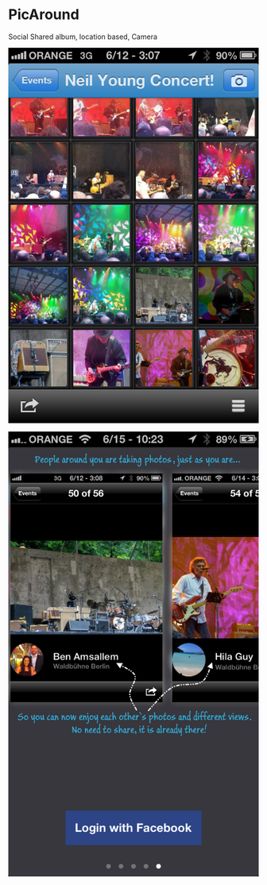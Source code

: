 # PicAround
Social Shared album, location based, Camera

![ios1](https://github.com/benchuk/PicAround/blob/master/ios6.PNG)

![ios2](https://github.com/benchuk/PicAround/blob/master/ios5.png)


